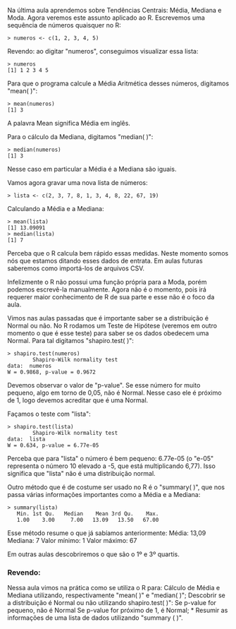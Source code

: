 Na última aula aprendemos sobre Tendências Centrais: Média, Mediana e Moda. Agora veremos este assunto aplicado ao R.
Escrevemos uma sequência de números quaisquer no R:
```
> numeros <- c(1, 2, 3, 4, 5)
```

Revendo: ao digitar "numeros", conseguimos visualizar essa lista:
```
> numeros
[1] 1 2 3 4 5
```

Para que o programa calcule a Média Aritmética desses números, digitamos "mean( )":
```
> mean(numeros)
[1] 3
```

A palavra Mean significa Média em inglês.

Para o cálculo da Mediana, digitamos "median( )":
```
> median(numeros)
[1] 3
```

Nesse caso em particular a Média é a Mediana são iguais.

Vamos agora gravar uma nova lista de números:
```
> lista <- c(2, 3, 7, 8, 1, 3, 4, 8, 22, 67, 19)
```

Calculando a Média e a Mediana:
```
> mean(lista)
[1] 13.09091
> median(lista)
[1] 7
```

Perceba que o R calcula bem rápido essas medidas. Neste momento somos nós que estamos ditando esses dados de entrata. Em aulas futuras saberemos como importá-los de arquivos CSV.

Infelizmente o R não possui uma função própria para a Moda, porém podemos escrevê-la manualmente. Agora não é o momento, pois irá requerer maior conhecimento de R de sua parte e esse não é o foco da aula.

Vimos nas aulas passadas que é importante saber se a distribuição é Normal ou não. No R rodamos um Teste de Hipótese (veremos em outro momento o que é esse teste) para saber se os dados obedecem uma Normal. Para tal digitamos "shapiro.test( )":
```
> shapiro.test(numeros)
        Shapiro-Wilk normality test
data:  numeros
W = 0.9868, p-value = 0.9672
```

Devemos observar o valor de "p-value". Se esse número for muito pequeno, algo em torno de 0,05, não é Normal. Nesse caso ele é próximo de 1, logo devemos acreditar que é uma Normal.

Façamos o teste com "lista":
```
> shapiro.test(lista)
        Shapiro-Wilk normality test
data:  lista
W = 0.634, p-value = 6.77e-05
```

Perceba que para "lista" o número é bem pequeno: 6.77e-05 (o "e-05" representa o número 10 elevado a -5, que está multiplicando 6,77). Isso significa que "lista" não é uma distribuição normal.

Outro método que é de costume ser usado no R é o "summary( )", que nos passa várias informações importantes como a Média e a Mediana:
```
> summary(lista)
   Min. 1st Qu.   Median    Mean 3rd Qu.    Max.
   1.00    3.00     7.00   13.09   13.50   67.00
```

Esse método resume o que já sabíamos anteriormente: Média: 13,09 Mediana: 7 Valor mínimo: 1 Valor máximo: 67

Em outras aulas descobriremos o que são o 1º e 3º quartis.

### Revendo:

Nessa aula vimos na prática como se utiliza o R para: Cálculo de Média e Mediana utilizando, respectivamente "mean( )" e "median( )"; Descobrir se a distribuição é Normal ou não utilizando shapiro.test( )": Se p-value for pequeno, não é Normal Se p-value for próximo de 1, é Normal; * Resumir as informações de uma lista de dados utilizando "summary ( )".
